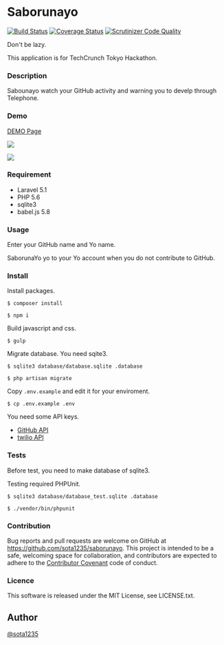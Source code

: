 Saborunayo
====

[![Build Status](https://travis-ci.org/sota1235/Saborunayo.svg)](https://travis-ci.org/sota1235/Saborunayo) [![Coverage Status](https://coveralls.io/repos/sota1235/Saborunayo/badge.svg?branch=master&service=github)](https://coveralls.io/github/sota1235/Saborunayo?branch=master) [![Scrutinizer Code Quality](https://scrutinizer-ci.com/g/sota1235/Saborunayo/badges/quality-score.png?b=master)](https://scrutinizer-ci.com/g/sota1235/Saborunayo/?branch=master)

Don't be lazy.

This application is for TechCrunch Tokyo Hackathon.

### Description

Sabounayo watch your GitHub activity and warning you to develp through Telephone.

### Demo

[DEMO Page](http://saborunayo.sota1235.net/)

![](https://i.gyazo.com/92b1ba16528b6b26d1e7ab582f4a39cd.png)

![](https://i.gyazo.com/8317518b3d5680b4d8b277be9be72dad.png)

### Requirement

- Laravel 5.1
- PHP 5.6
- sqlite3
- babel.js 5.8

### Usage

Enter your GitHub name and Yo name.

SaborunaYo yo to your Yo account when you do not contribute to GitHub.

### Install

Install packages.

```shell
$ composer install

$ npm i
```

Build javascript and css.

```shell
$ gulp
```

Migrate database. You need sqite3.

```shell
$ sqlite3 database/database.sqlite .database

$ php artisan migrate
```

Copy `.env.example` and edit it for your enviroment.

```shell
$ cp .env.example .env
```

You need some API keys.

- [GitHub API](https://developer.github.com/)
- [twilio API](https://jp.twilio.com/docs/api)

### Tests

Before test, you need to make database of sqlite3.

Testing required PHPUnit.

```shell
$ sqlite3 database/database_test.sqlite .database

$ ./vendor/bin/phpunit
```

### Contribution

Bug reports and pull requests are welcome on GitHub at https://github.com/sota1235/saborunayo. This project is intended to be a safe, welcoming space for collaboration, and contributors are expected to adhere to the [Contributor Covenant](contributor-covenant.org) code of conduct.

### Licence

This software is released under the MIT License, see LICENSE.txt.

## Author

[@sota1235](https://github.com/sota1235)
